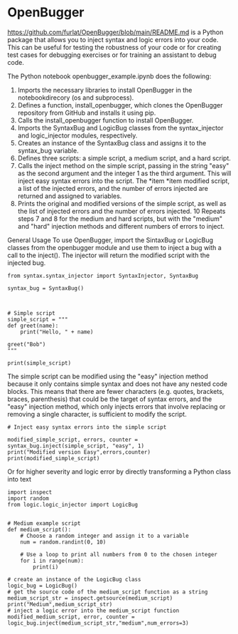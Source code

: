 # OpenBugger

https://github.com/furlat/OpenBugger/blob/main/README.md is a Python package
that allows you to inject syntax and logic errors into your code. This can be
useful for testing the robustness of your code or for creating test cases for
debugging exercises or for training an assistant to debug code.

The Python notebook openbugger_example.ipynb does the following:

1. Imports the necessary libraries to install OpenBugger in the notebookdirecory
   (os and subprocess).
2. Defines a function, install_openbugger, which clones the OpenBugger
   repository from GitHub and installs it using pip.
3. Calls the install_openbugger function to install OpenBugger.
4. Imports the SyntaxBug and LogicBug classes from the syntax_injector and
   logic_injector modules, respectively.
5. Creates an instance of the SyntaxBug class and assigns it to the syntax_bug
   variable.
6. Defines three scripts: a simple script, a medium script, and a hard script.
7. Calls the inject method on the simple script, passing in the string "easy" as
   the second argument and the integer 1 as the third argument. This will inject
   easy syntax errors into the script. The *item *item modified script, a list
   of the injected errors, and the number of errors injected are returned and
   assigned to variables.
8. Prints the original and modified versions of the simple script, as well as
   the list of injected errors and the number of errors injected. 10 Repeats
   steps 7 and 8 for the medium and hard scripts, but with the "medium" and
   "hard" injection methods and different numbers of errors to inject.

General Usage To use OpenBugger, import the SintaxBug or LogicBug classes from
the openbugger module and use them to inject a bug with a call to the inject().
The injector will return the modified script with the injected bug.

```
from syntax.syntax_injector import SyntaxInjector, SyntaxBug

syntax_bug = SyntaxBug()



# Simple script
simple_script = """
def greet(name):
    print("Hello, " + name)

greet("Bob")
"""

print(simple_script)
```

The simple script can be modified using the "easy" injection method because it
only contains simple syntax and does not have any nested code blocks. This means
that there are fewer characters (e.g. quotes, brackets, braces, parenthesis)
that could be the target of syntax errors, and the "easy" injection method,
which only injects errors that involve replacing or removing a single character,
is sufficient to modify the script.

```
# Inject easy syntax errors into the simple script

modified_simple_script, errors, counter = syntax_bug.inject(simple_script, "easy", 1)
print("Modified version Easy",errors,counter)
print(modified_simple_script)
```

Or for higher severity and logic error by directly transforming a Python class
into text

```
import inspect
import random
from logic.logic_injector import LogicBug


# Medium example script
def medium_script():
    # Choose a random integer and assign it to a variable
    num = random.randint(0, 10)

    # Use a loop to print all numbers from 0 to the chosen integer
    for i in range(num):
        print(i)

# create an instance of the LogicBug class
logic_bug = LogicBug()
# get the source code of the medium_script function as a string
medium_script_str = inspect.getsource(medium_script)
print("Medium",medium_script_str)
# inject a logic error into the medium_script function
modified_medium_script, error, counter = logic_bug.inject(medium_script_str,"medium",num_errors=3)
```

